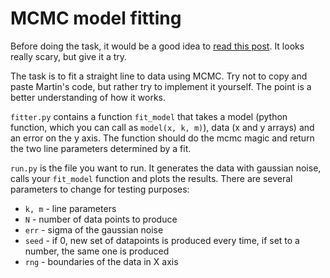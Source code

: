 # MCMC model fitting

Before doing the task, it would be a good idea to [read this post](http://jakevdp.github.io/blog/2014/03/11/frequentism-and-bayesianism-a-practical-intro/). It looks really scary, but give it a try.

The task is to fit a straight line to data using MCMC. Try not to copy and paste Martin's code, but rather try to implement it yourself. The point is a better understanding of how it works.

`fitter.py` contains a function `fit_model` that takes a model (python function, which you can call as `model(x, k, m)`), data (x and y arrays) and an error on the y axis. The function should do the mcmc magic and return the two line parameters determined by a fit.

`run.py` is the file you want to run. It generates the data with gaussian noise, calls your `fit_model` function and plots the results. There are several parameters to change for testing purposes:

* `k, m` - line parameters
* `N` - number of data points to produce
* `err` - sigma of the gaussian noise
* `seed` - if 0, new set of datapoints is produced every time, if set to a number, the same one is produced
* `rng` - boundaries of the data in X axis